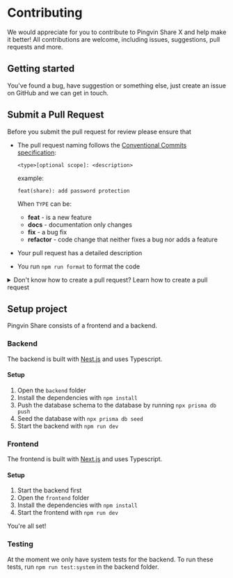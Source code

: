 # Contributing

We would appreciate for you to contribute to Pingvin Share X and help make it better! All contributions are welcome, including issues, suggestions, pull requests and more.

## Getting started

You've found a bug, have suggestion or something else, just create an issue on GitHub and we can get in touch.

## Submit a Pull Request

Before you submit the pull request for review please ensure that

- The pull request naming follows the [Conventional Commits specification](https://www.conventionalcommits.org):

  `<type>[optional scope]: <description>`

  example:

  ```
  feat(share): add password protection
  ```

  When `TYPE` can be:
  - **feat** - is a new feature
  - **docs** - documentation only changes
  - **fix** - a bug fix
  - **refactor** - code change that neither fixes a bug nor adds a feature

- Your pull request has a detailed description
- You run `npm run format` to format the code

<details>
  <summary>Don't know how to create a pull request? Learn how to create a pull request</summary>

1. Create a fork of the repository by clicking on the `Fork` button in the Pingvin Share repository

2. Clone your fork to your machine with `git clone`

```
git clone https://github.com/[your_username]/pingvin-share-x
```

3. Work - commit - repeat

4. Push changes to GitHub

```
git push origin [name_of_your_new_branch]
```

5. Submit your changes for review
   If you go to your repository on GitHub, you'll see a `Compare & pull request` button. Click on that button.
6. Start a Pull Request
7. Now submit the pull request and click on `Create pull request`.
8. Get a code review approval/reject

</details>

## Setup project

Pingvin Share consists of a frontend and a backend.

### Backend

The backend is built with [Nest.js](https://nestjs.com) and uses Typescript.

#### Setup

1. Open the `backend` folder
2. Install the dependencies with `npm install`
3. Push the database schema to the database by running `npx prisma db push`
4. Seed the database with `npx prisma db seed`
5. Start the backend with `npm run dev`

### Frontend

The frontend is built with [Next.js](https://nextjs.org) and uses Typescript.

#### Setup

1. Start the backend first
2. Open the `frontend` folder
3. Install the dependencies with `npm install`
4. Start the frontend with `npm run dev`

You're all set!

### Testing

At the moment we only have system tests for the backend. To run these tests, run `npm run test:system` in the backend folder.
